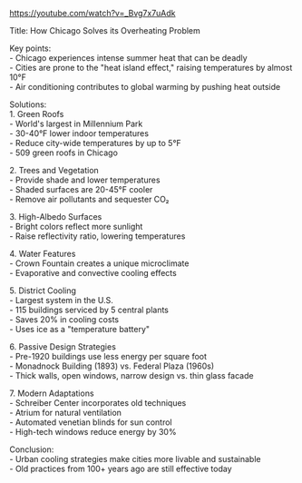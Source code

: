 https://youtube.com/watch?v=_Bvg7x7uAdk

Title: How Chicago Solves its Overheating Problem

Key points:  
\- Chicago experiences intense summer heat that can be deadly  
\- Cities are prone to the "heat island effect," raising temperatures by almost 10°F  
\- Air conditioning contributes to global warming by pushing heat outside

Solutions:  
1\. Green Roofs  
\- World's largest in Millennium Park  
\- 30-40°F lower indoor temperatures  
\- Reduce city-wide temperatures by up to 5°F  
\- 509 green roofs in Chicago

2\. Trees and Vegetation  
\- Provide shade and lower temperatures  
\- Shaded surfaces are 20-45°F cooler  
\- Remove air pollutants and sequester CO₂

3\. High-Albedo Surfaces  
\- Bright colors reflect more sunlight  
\- Raise reflectivity ratio, lowering temperatures

4\. Water Features  
\- Crown Fountain creates a unique microclimate  
\- Evaporative and convective cooling effects

5\. District Cooling  
\- Largest system in the U.S.  
\- 115 buildings serviced by 5 central plants  
\- Saves 20% in cooling costs  
\- Uses ice as a "temperature battery"

6\. Passive Design Strategies  
\- Pre-1920 buildings use less energy per square foot  
\- Monadnock Building (1893) vs. Federal Plaza (1960s)  
\- Thick walls, open windows, narrow design vs. thin glass facade

7\. Modern Adaptations  
\- Schreiber Center incorporates old techniques  
\- Atrium for natural ventilation  
\- Automated venetian blinds for sun control  
\- High-tech windows reduce energy by 30%

Conclusion:  
\- Urban cooling strategies make cities more livable and sustainable  
\- Old practices from 100+ years ago are still effective today